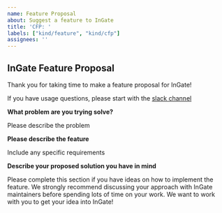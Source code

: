 ```yaml
---
name: Feature Proposal
about: Suggest a feature to InGate
title: 'CFP: '
labels: ["kind/feature", "kind/cfp"]
assignees: ''
---
```


## InGate Feature Proposal

Thank you for taking time to make a feature proposal for InGate! 

If you have usage questions, please start with the [slack channel](https://kubernetes.slack.com/archives/C08EX6HD25Bo) 

**What problem are you trying solve?**

Please describe the problem

**Please describe the feature**

Include any specific requirements

**Describe your proposed solution you have in mind**

Please complete this section if you have ideas on how to implement the feature. We strongly recommend discussing your approach with InGate maintainers before spending lots of time on your work. We want to work with you to get your idea into InGate!
